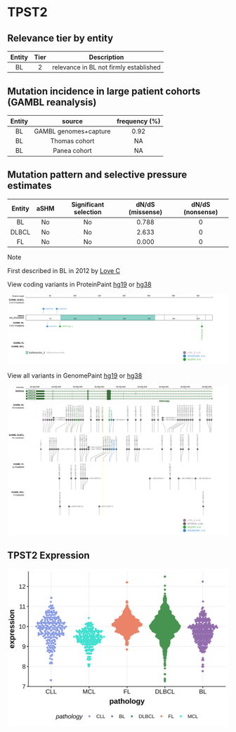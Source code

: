 # TPST2

## Relevance tier by entity

|Entity|Tier|Description                           |
|:------:|:----:|--------------------------------------|
|BL    |2   |relevance in BL not firmly established|

## Mutation incidence in large patient cohorts (GAMBL reanalysis)

|Entity|source               |frequency (%)|
|:------:|:---------------------:|:-------------:|
|BL    |GAMBL genomes+capture|0.92         |
|BL    |Thomas cohort        |  NA         |
|BL    |Panea cohort         |  NA         |

## Mutation pattern and selective pressure estimates

|Entity|aSHM|Significant selection|dN/dS (missense)|dN/dS (nonsense)|
|:------:|:----:|:---------------------:|:----------------:|:----------------:|
|BL    |No  |No                   |0.788           |0               |
|DLBCL |No  |No                   |2.633           |0               |
|FL    |No  |No                   |0.000           |0               |


> [!NOTE]
> First described in BL in 2012 by [Love C](https://pubmed.ncbi.nlm.nih.gov/23143597)


View coding variants in ProteinPaint [hg19](https://morinlab.github.io/LLMPP/GAMBL/TPST2_protein.html)  or [hg38](https://morinlab.github.io/LLMPP/GAMBL/TPST2_protein_hg38.html)

![image](images/proteinpaint/TPST2_NM_001008566.svg)

View all variants in GenomePaint [hg19](https://morinlab.github.io/LLMPP/GAMBL/TPST2.html)  or [hg38](https://morinlab.github.io/LLMPP/GAMBL/TPST2_hg38.html)

![image](images/proteinpaint/TPST2.svg)
## TPST2 Expression
![image](images/gene_expression/TPST2_by_pathology.svg)
<!-- ORIGIN: loveGeneticLandscapeMutations2012 -->
